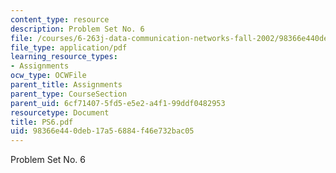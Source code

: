 ```yaml
---
content_type: resource
description: Problem Set No. 6
file: /courses/6-263j-data-communication-networks-fall-2002/98366e440deb17a56884f46e732bac05_PS6.pdf
file_type: application/pdf
learning_resource_types:
- Assignments
ocw_type: OCWFile
parent_title: Assignments
parent_type: CourseSection
parent_uid: 6cf71407-5fd5-e5e2-a4f1-99ddf0482953
resourcetype: Document
title: PS6.pdf
uid: 98366e44-0deb-17a5-6884-f46e732bac05
---
```

Problem Set No. 6

